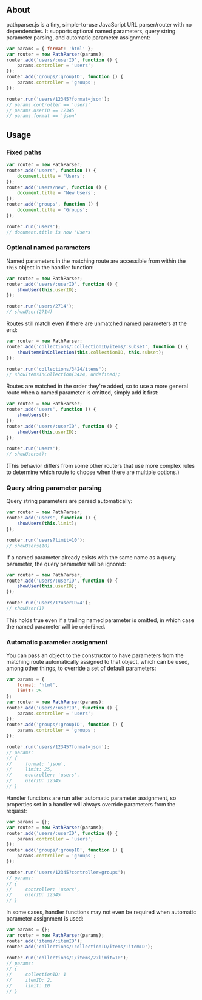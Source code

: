 ## About

pathparser.js is a tiny, simple-to-use JavaScript URL parser/router with no dependencies. It supports optional named parameters, query string parameter parsing, and automatic parameter assignment:

```javascript
var params = { format: 'html' };
var router = new PathParser(params);
router.add('users/:userID', function () {
    params.controller = 'users';
});
router.add('groups/:groupID', function () {
    params.controller = 'groups';
});

router.run('users/12345?format=json');
// params.controller == 'users'
// params.userID == 12345
// params.format == 'json'
```


## Usage

### Fixed paths

```javascript
var router = new PathParser;
router.add('users', function () {
    document.title = 'Users';
});
router.add('users/new', function () {
    document.title = 'New Users';
});
router.add('groups', function () {
    document.title = 'Groups';
});

router.run('users');
// document.title is now 'Users'
```

### Optional named parameters

Named parameters in the matching route are accessible from within the ```this``` object in the handler function:

```javascript
var router = new PathParser;
router.add('users/:userID', function () {
    showUser(this.userID);
});

router.run('users/2714');
// showUser(2714)
```

Routes still match even if there are unmatched named parameters at the end:

```javascript
var router = new PathParser;
router.add('collections/:collectionID/items/:subset', function () {
    showItemsInCollection(this.collectionID, this.subset);
});

router.run('collections/3424/items');
// showItemsInCollection(3424, undefined);
```

Routes are matched in the order they're added, so to use a more general route when a named parameter is omitted, simply add it first:

```javascript
var router = new PathParser;
router.add('users', function () {
    showUsers();
});
router.add('users/:userID', function () {
    showUser(this.userID);
});

router.run('users');
// showUsers();
```
(This behavior differs from some other routers that use more complex rules to determine which route to choose when there are multiple options.)

### Query string parameter parsing

Query string parameters are parsed automatically:

```javascript
var router = new PathParser;
router.add('users', function () {
    showUsers(this.limit);
});

router.run('users?limit=10');
// showUsers(10)
```

If a named parameter already exists with the same name as a query parameter, the query parameter will be ignored:

```javascript
var router = new PathParser;
router.add('users/:userID', function () {
    showUser(this.userID);
});

router.run('users/1?userID=4');
// showUser(1)
```

This holds true even if a trailing named parameter is omitted, in which case the named parameter will be ```undefined```.

### Automatic parameter assignment

You can pass an object to the constructor to have parameters from the matching route automatically assigned to that object, which can be used, among other things, to override a set of default parameters:

```javascript
var params = {
    format: 'html',
    limit: 25
};
var router = new PathParser(params);
router.add('users/:userID', function () {
    params.controller = 'users';
});
router.add('groups/:groupID', function () {
    params.controller = 'groups';
});

router.run('users/12345?format=json');
// params:
// {
//     format: 'json',
//     limit: 25,
//     controller: 'users',
//     userID: 12345
// }
```

Handler functions are run after automatic parameter assignment, so properties set in a handler will always override parameters from the request:

```javascript
var params = {};
var router = new PathParser(params);
router.add('users/:userID', function () {
    params.controller = 'users';
});
router.add('groups/:groupID', function () {
    params.controller = 'groups';
});

router.run('users/12345?controller=groups');
// params:
// {
//     controller: 'users',
//     userID: 12345
// }
```

In some cases, handler functions may not even be required when automatic parameter assignment is used:

```javascript
var params = {};
var router = new PathParser(params);
router.add('items/:itemID');
router.add('collections/:collectionID/items/:itemID');

router.run('collections/1/items/2?limit=10');
// params:
// {
//     collectionID: 1
//     itemID: 2,
//     limit: 10
// }
```
